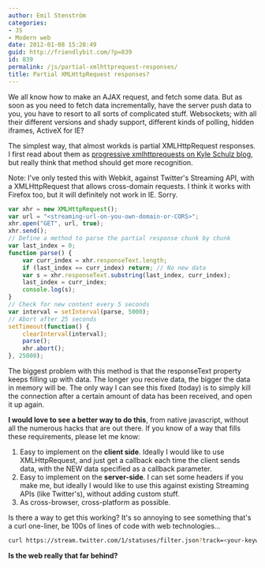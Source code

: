 ```yaml
---
author: Emil Stenström
categories:
- JS
- Modern web
date: 2012-01-08 15:28:49
guid: http://friendlybit.com/?p=839
id: 839
permalink: /js/partial-xmlhttprequest-responses/
title: Partial XMLHttpRequest responses?
---
```


We all know how to make an AJAX request, and fetch some data. But as soon as you need to fetch data incrementally, have the server push data to you, you have to resort to all sorts of complicated stuff. Websockets; with all their different versions and shady support, different kinds of polling, hidden iframes, ActiveX for IE?

The simplest way, that almost workds is partial XMLHttpRequest responses. I first read about them as [progressive xmlhttprequests on Kyle Schulz blog](http://www.kylescholz.com/blog/2010/01/progressive_xmlhttprequest_1.html), but really think that method should get more recognition.

Note: I've only tested this with Webkit, against Twitter's Streaming API, with a XMLHttpRequest that allows cross-domain requests. I think it works with Firefox too, but it will definitely not work in IE. Sorry.

```js
var xhr = new XMLHttpRequest();
var url = "<streaming-url-on-you-own-domain-or-CORS>";
xhr.open("GET", url, true);
xhr.send();
// Define a method to parse the partial response chunk by chunk
var last_index = 0;
function parse() {
    var curr_index = xhr.responseText.length;
    if (last_index == curr_index) return; // No new data
    var s = xhr.responseText.substring(last_index, curr_index);
    last_index = curr_index;
    console.log(s);
}
// Check for new content every 5 seconds
var interval = setInterval(parse, 5000);
// Abort after 25 seconds
setTimeout(function() {
    clearInterval(interval);
    parse();
    xhr.abort();
}, 25000);
```

The biggest problem with this method is that the responseText property keeps filling up with data. The longer you receive data, the bigger the data in memory will be. The only way I can see this fixed (today) is to simply kill the connection after a certain amount of data has been received, and open it up again.

**I would love to see a better way to do this**, from native javascript, without all the numerous hacks that are out there. If you know of a way that fills these requirements, please let me know:

  1. Easy to implement on the **client side**. Ideally I would like to use XMLHttpRequest, and just get a callback each time the client sends data, with the NEW data specified as a callback parameter.
  2. Easy to implement on the **server-side**. I can set some headers if you make me, but ideally I would like to use this against existing Streaming APIs (like Twitter's), without adding custom stuff.
  3. As cross-browser, cross-platform as possible.

Is there a way to get this working? It's so annoying to see something that's a curl one-liner, be 100s of lines of code with web technologies…

```bash
curl https://stream.twitter.com/1/statuses/filter.json?track=<your-keyword> -u <your-twitter-nick>
```

**Is the web really that far behind?**

